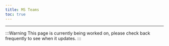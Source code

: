 ```yaml
---
title: MS Teams
toc: true
---
```


---
:::Warning
This page is currently being worked on, please check back frequently to see when it updates.
:::